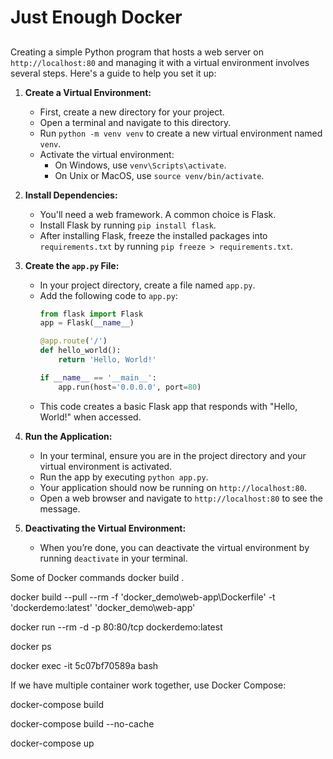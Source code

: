 # Just Enough Docker

##

Creating a simple Python program that hosts a web server on `http://localhost:80` and managing it with a virtual environment involves several steps. Here's a guide to help you set it up:

1. **Create a Virtual Environment:**
   - First, create a new directory for your project.
   - Open a terminal and navigate to this directory.
   - Run `python -m venv venv` to create a new virtual environment named `venv`.
   - Activate the virtual environment:
     - On Windows, use `venv\Scripts\activate`.
     - On Unix or MacOS, use `source venv/bin/activate`.

2. **Install Dependencies:**
   - You'll need a web framework. A common choice is Flask.
   - Install Flask by running `pip install flask`.
   - After installing Flask, freeze the installed packages into `requirements.txt` by running `pip freeze > requirements.txt`.

3. **Create the `app.py` File:**
   - In your project directory, create a file named `app.py`.
   - Add the following code to `app.py`:
     ```python
     from flask import Flask
     app = Flask(__name__)

     @app.route('/')
     def hello_world():
         return 'Hello, World!'

     if __name__ == '__main__':
         app.run(host='0.0.0.0', port=80)
     ```
   - This code creates a basic Flask app that responds with "Hello, World!" when accessed.

4. **Run the Application:**
   - In your terminal, ensure you are in the project directory and your virtual environment is activated.
   - Run the app by executing `python app.py`.
   - Your application should now be running on `http://localhost:80`.
   - Open a web browser and navigate to `http://localhost:80` to see the message.

5. **Deactivating the Virtual Environment:**
   - When you’re done, you can deactivate the virtual environment by running `deactivate` in your terminal.

Some of Docker commands
docker build .

docker build --pull --rm -f 'docker_demo\web-app\Dockerfile' -t 'dockerdemo:latest' 'docker_demo\web-app'

docker run --rm -d -p 80:80/tcp dockerdemo:latest 

docker ps

docker exec -it 5c07bf70589a bash

If we have multiple container work together, use Docker Compose:

docker-compose build

docker-compose build --no-cache

docker-compose up

